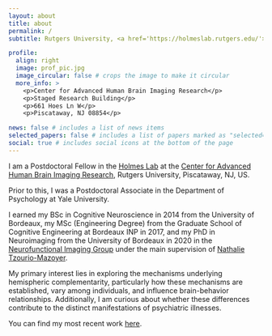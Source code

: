 ```yaml
---
layout: about
title: about
permalink: /
subtitle: Rutgers University, <a href='https://holmeslab.rutgers.edu/'>Holmes Lab</a>.

profile:
  align: right
  image: prof_pic.jpg
  image_circular: false # crops the image to make it circular
  more_info: >
    <p>Center for Advanced Human Brain Imaging Research</p>
    <p>Staged Research Building</p>
    <p>661 Hoes Ln W</p>
    <p>Piscataway, NJ 08854</p>

news: false # includes a list of news items
selected_papers: false # includes a list of papers marked as "selected={true}"
social: true # includes social icons at the bottom of the page
---
```


I am a Postdoctoral Fellow in the [Holmes Lab](https://holmeslab.rutgers.edu/) at the [Center for Advanced Human Brain Imaging Research](https://sites.rutgers.edu/cahbir/), Rutgers University, Piscataway, NJ, US.

Prior to this, I was a Postdoctoral Associate in the Department of Psychology at Yale University.

I earned my BSc in Cognitive Neuroscience in 2014 from the University of Bordeaux, my MSc (Engineering Degree) from the Graduate School of Cognitive Engineering at Bordeaux INP in 2017, and my PhD in Neuroimaging from the University of Bordeaux in 2020 in the [Neurofunctional Imaging Group](https://www.gin.cnrs.fr/en/) under the main supervision of [Nathalie Tzourio-Mazoyer](https://www.gin.cnrs.fr/en/about-us/history/nathalie-tzourio-mazoyer-md-phd/).

My primary interest lies in exploring the mechanisms underlying hemispheric complementarity, particularly how these mechanisms are established, vary among individuals, and influence brain-behavior relationships. Additionally, I am curious about whether these differences contribute to the distinct manifestations of psychiatric illnesses.

You can find my most recent work [here](https://scholar.google.fr/citations?user=oaBiK0kAAAAJ&hl=fr&oi=ao). 
